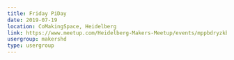 ```yaml
---
title: Friday PiDay
date: 2019-07-19
location: CoMakingSpace, Heidelberg
link: https://www.meetup.com/Heidelberg-Makers-Meetup/events/mppbdryzkbzb/
usergroup: makershd
type: usergroup
---
```

